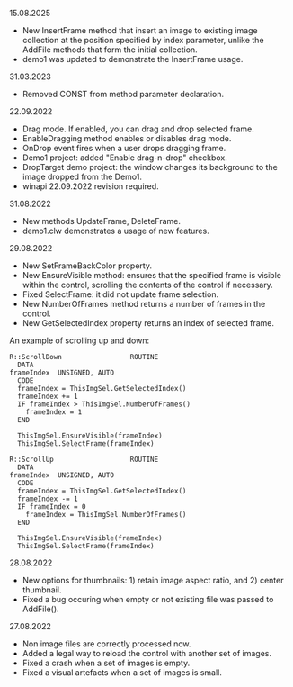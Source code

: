15.08.2025
- New InsertFrame method that insert an image to existing image collection at the position specified by index parameter, unlike the AddFile methods 
that form the initial collection.
- demo1 was updated to demonstrate the InsertFrame usage.

31.03.2023
- Removed CONST from method parameter declaration.

22.09.2022
- Drag mode. If enabled, you can drag and drop selected frame.
- EnableDragging method enables or disables drag mode.
- OnDrop event fires when a user drops dragging frame.
- Demo1 project: added "Enable drag-n-drop" checkbox.
- DropTarget demo project: the window changes its background to the image dropped from the Demo1.
- winapi 22.09.2022 revision required.

31.08.2022
- New methods UpdateFrame, DeleteFrame.
- demo1.clw demonstrates a usage of new features.

29.08.2022
- New SetFrameBackColor property.
- New EnsureVisible method: ensures that the specified frame is visible within the control, scrolling the contents of the control if necessary.
- Fixed SelectFrame: it did not update frame selection.
- New NumberOfFrames method returns a number of frames in the control.
- New GetSelectedIndex property returns an index of selected frame.

An example of scrolling up and down:
```
R::ScrollDown                 ROUTINE
  DATA
frameIndex  UNSIGNED, AUTO
  CODE
  frameIndex = ThisImgSel.GetSelectedIndex()
  frameIndex += 1
  IF frameIndex > ThisImgSel.NumberOfFrames()
    frameIndex = 1
  END
  
  ThisImgSel.EnsureVisible(frameIndex)
  ThisImgSel.SelectFrame(frameIndex)
    
R::ScrollUp                   ROUTINE
  DATA
frameIndex  UNSIGNED, AUTO
  CODE
  frameIndex = ThisImgSel.GetSelectedIndex()
  frameIndex -= 1
  IF frameIndex = 0
    frameIndex = ThisImgSel.NumberOfFrames()
  END
  
  ThisImgSel.EnsureVisible(frameIndex)
  ThisImgSel.SelectFrame(frameIndex)
```



28.08.2022
- New options for thumbnails: 1) retain image aspect ratio, and 2) center thumbnail.
- Fixed a bug occuring when empty or not existing file was passed to AddFile().

27.08.2022
- Non image files are correctly processed now.
- Added a legal way to reload the control with another set of images.
- Fixed a crash when a set of images is empty.
- Fixed a visual artefacts when a set of images is small.